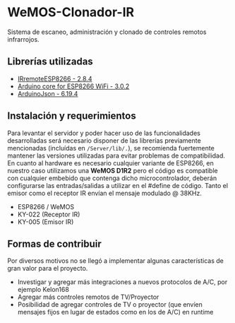 # WeMOS-Clonador-IR
Sistema de escaneo, administración y clonado de controles remotos infrarrojos.

## Librerías utilizadas
- [IRremoteESP8266 - 2.8.4](https://github.com/crankyoldgit/IRremoteESP8266)
- [Arduino core for ESP8266 WiFi - 3.0.2](https://github.com/esp8266/Arduino)
- [ArduinoJson - 6.19.4](https://github.com/bblanchon/ArduinoJson)


## Instalación y requerimientos
Para levantar el servidor y poder hacer uso de las funcionalidades desarrolladas será necesario disponer de las librerías previamente mencionadas (incluídas en `/Server/lib/.`), se recomienda fuertemente mantener las versiones utilizadas para evitar problemas de compatibilidad.
En cuanto al hardware es necesario cualquier variante de ESP8266, en nuestro caso utilizamos una **WeMOS D1R2** pero el código es compatible con cualquier embebido que contenga dicho microcontrolador, deberán configurarse las entradas/salidas a utilizar en el #define de código.
Tanto el emisor como el receptor IR envían el mensaje modulado @ 38KHz.

- ESP8266 / WeMOS
- KY-022 (Receptor IR)
- KY-005 (Emisor IR)


## Formas de contribuir
Por diversos motivos no se llegó a implementar algunas características de gran valor para el proyecto.
- Investigar y agregar más integraciones a nuevos protocolos de A/C, por ejemplo Kelon168
- Agregar más controles remotos de TV/Proyector
- Posibilidad de agregar controles de TV o proyector (que envíen mensajes fijos en lugar de estados como en los de A/C) en runtime
